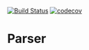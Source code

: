 [![Build Status](https://travis-ci.org/IvanPJF/job4j_grabber.svg?branch=master)](https://travis-ci.org/IvanPJF/job4j_grabber)
[![codecov](https://codecov.io/gh/IvanPJF/job4j_grabber/branch/master/graph/badge.svg)](https://codecov.io/gh/IvanPJF/job4j_grabber)
# Parser